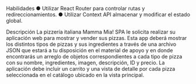 Habilidades
● Utilizar React Router para controlar rutas y redireccionamientos.
● Utilizar Context API almacenar y modificar el estado global.


Descripción
La pizzería italiana Mamma Mia! SPA le solicita realizar su aplicación web para mostrar y
vender sus pizzas. Esta app deberá mostrar los distintos tipos de pizzas y sus ingredientes a
través de una archivo JSON que estará a tu disposición en el material de apoyo y en donde
encontrarás un arreglo de objetos correspondientes a cada tipo de pizza con su nombre,
ingredientes, imagen, descripción, ID y precio.
La aplicación debe incluir un carrito y una vista de detalle por cada pizza seleccionada en el
catálogo ubicado en la vista principal.

